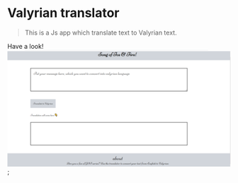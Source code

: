 # Valyrian translator

> This is a Js app which translate text to Valyrian text.

Have a look!
![Design](/img/sample.png);
